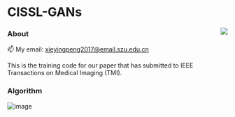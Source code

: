 # CISSL-GANs

<img align="right" src="https://count.getloli.com/get/@:Xyporz?theme=rule34">

### About

📫 My email: xieyingpeng2017@email.szu.edu.cn



This is the training code for our paper that has submitted to IEEE Transactions on Medical Imaging (TMI).

### Algorithm
![image](https://github.com/Xyporz/CISSL-GANs/blob/main/Image/Algorithm.png)
